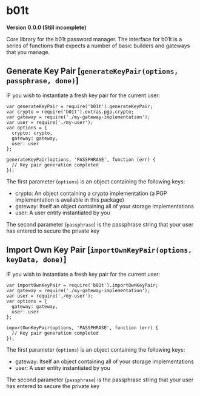# b01t

**Version 0.0.0 (Still incomplete)**

Core library for the b01t password manager. The interface for b01t is a series of functions that expects a number of basic
builders and gateways that you manage.

## Generate Key Pair [`generateKeyPair(options, passphrase, done)`]

IF you wish to instantiate a fresh key pair for the current user:

    var generateKeyPair = require('b01t').generateKeyPair;
    var crypto = require('b01t').extras.pgp.crypto;
    var gateway = require('./my-gateway-implementation');
    var user = require('./my-user');
    var options = {
      crypto: crypto,
      gateway: gateway,
      user: user
    };

    generateKeyPair(options, 'PASSPHRASE', function (err) {
      // Key pair generation completed
    });

The first parameter (`options`) is an object containing the following keys:

* crypto: An object containing a crypto implementation (a PGP implementation is available in this package)
* gateway: Itself an object containing all of your storage implementations
* user: A user entity instantiated by you

The second parameter (`passphrase`) is the passphrase string that your user has entered to secure the private key

## Import Own Key Pair [`importOwnKeyPair(options, keyData, done)`]

IF you wish to instantiate a fresh key pair for the current user:

    var importOwnKeyPair = require('b01t').importOwnKeyPair;
    var gateway = require('./my-gateway-implementation');
    var user = require('./my-user');
    var options = {
      gateway: gateway,
      user: user
    };

    importOwnKeyPair(options, 'PASSPHRASE', function (err) {
      // Key pair generation completed
    });

The first parameter (`options`) is an object containing the following keys:

* gateway: Itself an object containing all of your storage implementations
* user: A user entity instantiated by you

The second parameter (`passphrase`) is the passphrase string that your user has entered to secure the private key
